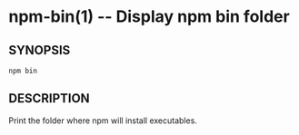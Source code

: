 npm-bin(1) -- Display npm bin folder
====================================

## SYNOPSIS

    npm bin

## DESCRIPTION

Print the folder where npm will install executables.
